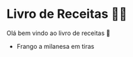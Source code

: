 # Livro de Receitas :man_cook:

Olá bem vindo ao livro de receitas :wave:

- Frango a milanesa em tiras
